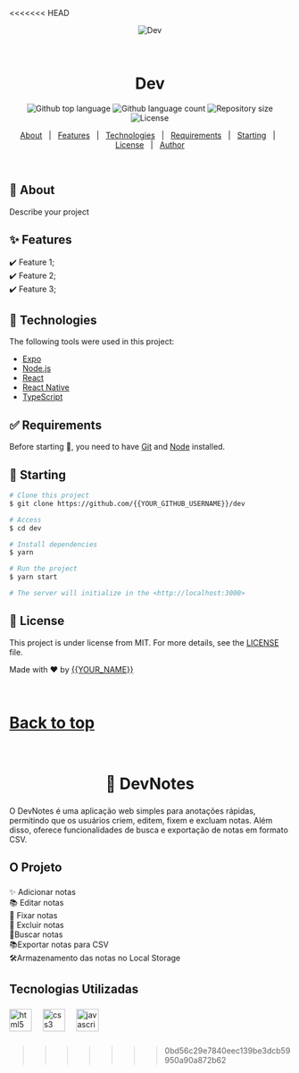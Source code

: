<<<<<<< HEAD
<div align="center" id="top"> 
  <img src="./.github/app.gif" alt="Dev" />

  &#xa0;

  <!-- <a href="https://dev.netlify.app">Demo</a> -->
</div>

<h1 align="center">Dev</h1>

<p align="center">
  <img alt="Github top language" src="https://img.shields.io/github/languages/top/{{YOUR_GITHUB_USERNAME}}/dev?color=56BEB8">

  <img alt="Github language count" src="https://img.shields.io/github/languages/count/{{YOUR_GITHUB_USERNAME}}/dev?color=56BEB8">

  <img alt="Repository size" src="https://img.shields.io/github/repo-size/{{YOUR_GITHUB_USERNAME}}/dev?color=56BEB8">

  <img alt="License" src="https://img.shields.io/github/license/{{YOUR_GITHUB_USERNAME}}/dev?color=56BEB8">

  <!-- <img alt="Github issues" src="https://img.shields.io/github/issues/{{YOUR_GITHUB_USERNAME}}/dev?color=56BEB8" /> -->

  <!-- <img alt="Github forks" src="https://img.shields.io/github/forks/{{YOUR_GITHUB_USERNAME}}/dev?color=56BEB8" /> -->

  <!-- <img alt="Github stars" src="https://img.shields.io/github/stars/{{YOUR_GITHUB_USERNAME}}/dev?color=56BEB8" /> -->
</p>

<!-- Status -->

<!-- <h4 align="center"> 
	🚧  Dev 🚀 Under construction...  🚧
</h4> 

<hr> -->

<p align="center">
  <a href="#dart-about">About</a> &#xa0; | &#xa0; 
  <a href="#sparkles-features">Features</a> &#xa0; | &#xa0;
  <a href="#rocket-technologies">Technologies</a> &#xa0; | &#xa0;
  <a href="#white_check_mark-requirements">Requirements</a> &#xa0; | &#xa0;
  <a href="#checkered_flag-starting">Starting</a> &#xa0; | &#xa0;
  <a href="#memo-license">License</a> &#xa0; | &#xa0;
  <a href="https://github.com/{{YOUR_GITHUB_USERNAME}}" target="_blank">Author</a>
</p>

<br>

## :dart: About ##

Describe your project

## :sparkles: Features ##

:heavy_check_mark: Feature 1;\
:heavy_check_mark: Feature 2;\
:heavy_check_mark: Feature 3;

## :rocket: Technologies ##

The following tools were used in this project:

- [Expo](https://expo.io/)
- [Node.js](https://nodejs.org/en/)
- [React](https://pt-br.reactjs.org/)
- [React Native](https://reactnative.dev/)
- [TypeScript](https://www.typescriptlang.org/)

## :white_check_mark: Requirements ##

Before starting :checkered_flag:, you need to have [Git](https://git-scm.com) and [Node](https://nodejs.org/en/) installed.

## :checkered_flag: Starting ##

```bash
# Clone this project
$ git clone https://github.com/{{YOUR_GITHUB_USERNAME}}/dev

# Access
$ cd dev

# Install dependencies
$ yarn

# Run the project
$ yarn start

# The server will initialize in the <http://localhost:3000>
```

## :memo: License ##

This project is under license from MIT. For more details, see the [LICENSE](LICENSE.md) file.


Made with :heart: by <a href="https://github.com/{{YOUR_GITHUB_USERNAME}}" target="_blank">{{YOUR_NAME}}</a>

&#xa0;

<a href="#top">Back to top</a>
=======
<br clear="both">

<h1 align="center">👋 DevNotes</h1>

###

<p align="left">O DevNotes é uma aplicação web simples para anotações rápidas, permitindo que os usuários criem, editem, fixem e excluam notas. Além disso, oferece funcionalidades de busca e exportação de notas em formato CSV.</p>

###

<h2 align="left">O Projeto</h2>

###

<p align="left">✨ Adicionar notas<br>📚 Editar notas<br>🎯 Fixar notas<br>🎲 Excluir notas<br>🔭Buscar notas<br>📚Exportar notas para CSV<br>🛠Armazenamento das notas no Local Storage</p>

###

<h2 align="left">Tecnologias Utilizadas</h2>

###

<div align="left">
  <img src="https://cdn.jsdelivr.net/gh/devicons/devicon/icons/html5/html5-original.svg" height="40" alt="html5 logo"  />
  <img width="12" />
  <img src="https://cdn.jsdelivr.net/gh/devicons/devicon/icons/css3/css3-original.svg" height="40" alt="css3 logo"  />
  <img width="12" />
  <img src="https://cdn.jsdelivr.net/gh/devicons/devicon/icons/javascript/javascript-original.svg" height="40" alt="javascript logo"  />
</div>

###
>>>>>>> 0bd56c29e7840eec139be3dcb59950a90a872b62
